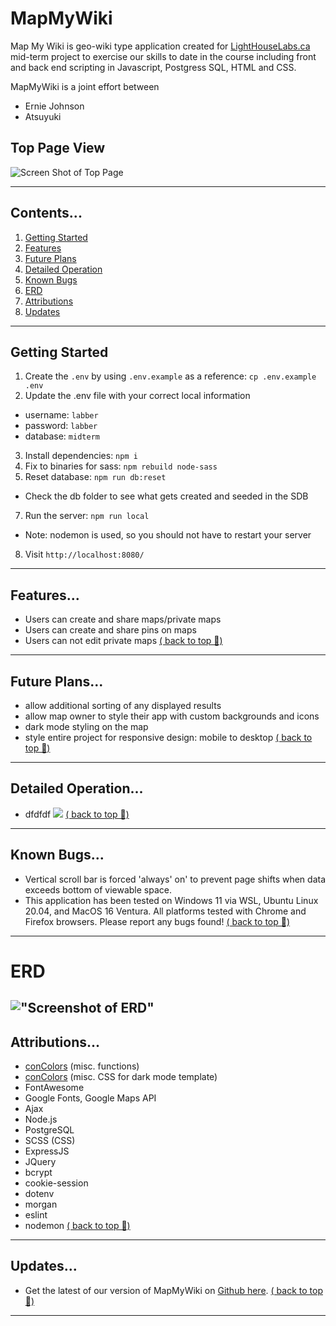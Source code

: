 # MapMyWiki

Map My Wiki is geo-wiki type application created for <a href="www.lighthouselabs.ca">LightHouseLabs.ca</a> mid-term project to exercise our skills to date in the course including front and back end scripting in Javascript, Postgress SQL, HTML and CSS.

MapMyWiki is a joint effort between
- Ernie Johnson
- Atsuyuki
## Top Page View
![Screen Shot of Top Page](./screenshots/mockup.jpg)

---
## Contents...
1. [Getting Started](#Getting-Started)
2. [Features](#features)
3. [Future Plans](#future-plans)
4. [Detailed Operation](#detailed-operation)
5. [Known Bugs](#known-bugs)
6. [ERD](#ERD)
7. [Attributions](#attributions)
8. [Updates](#updates)
---
## Getting Started
1. Create the `.env` by using `.env.example` as a reference: `cp .env.example .env`
2. Update the .env file with your correct local information
  - username: `labber`
  - password: `labber`
  - database: `midterm`
3. Install dependencies: `npm i`
4. Fix to binaries for sass: `npm rebuild node-sass`
5. Reset database: `npm run db:reset`
  - Check the db folder to see what gets created and seeded in the SDB
7. Run the server: `npm run local`
  - Note: nodemon is used, so you should not have to restart your server
8. Visit `http://localhost:8080/`
---
## Features...
- Users can create and share maps/private maps
- Users can create and share pins on maps
- Users can not edit private maps
[( back to top 🔺)](#MapMyWiki)
---
## Future Plans...
- allow additional sorting of any displayed results
- allow map owner to style their app with custom backgrounds and icons
- dark mode styling on the map
- style entire project for responsive design: mobile to desktop
[( back to top 🔺)](#MapMyWiki)
---
## Detailed Operation...
- dfdfdf
![](./screenshots/screenshot-currency.png)
[( back to top 🔺)](#MapMyWiki)
---
## Known Bugs...
- Vertical scroll bar is forced 'always' on' to prevent page shifts when data exceeds bottom of viewable space.
- This application has been tested on Windows 11 via WSL, Ubuntu Linux 20.04, and MacOS 16 Ventura. All platforms tested with Chrome and Firefox browsers. Please report any bugs found!
[( back to top 🔺)](#MapMyWiki)
---
# ERD
!["Screenshot of ERD"](https://github.com/ej8899/lhl-midterm/blob/document/master/screenshots/ERD.png)
---
## Attributions...
- [conColors](https://github.com/ej8899/conColors) (misc. functions)
- [conColors](https://github.com/ej8899/conColors) (misc. CSS for dark mode template)
- FontAwesome
- Google Fonts, Google Maps API
- Ajax
- Node.js
- PostgreSQL
- SCSS (CSS)
- ExpressJS
- JQuery
- bcrypt
- cookie-session
- dotenv
- morgan
- eslint
- nodemon
[( back to top 🔺)](#MapMyWiki)
---
## Updates...
- Get the latest of our version of MapMyWiki on [Github here](https://github.com/ej8899/lhl-midterm).
[( back to top 🔺)](#MapMyWiki)
---
